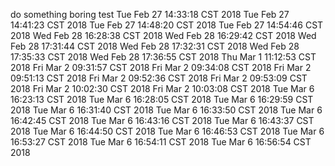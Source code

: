 
do something boring
test
Tue Feb 27 14:33:18 CST 2018
Tue Feb 27 14:41:23 CST 2018
Tue Feb 27 14:48:20 CST 2018
Tue Feb 27 14:54:46 CST 2018
Wed Feb 28 16:28:38 CST 2018
Wed Feb 28 16:29:42 CST 2018
Wed Feb 28 17:31:44 CST 2018
Wed Feb 28 17:32:31 CST 2018
Wed Feb 28 17:35:33 CST 2018
Wed Feb 28 17:36:55 CST 2018
Thu Mar 1 11:12:53 CST 2018
Fri Mar 2 09:31:57 CST 2018
Fri Mar 2 09:34:08 CST 2018
Fri Mar 2 09:51:13 CST 2018
Fri Mar 2 09:52:36 CST 2018
Fri Mar 2 09:53:09 CST 2018
Fri Mar 2 10:02:30 CST 2018
Fri Mar 2 10:03:08 CST 2018
Tue Mar 6 16:23:13 CST 2018
Tue Mar 6 16:28:05 CST 2018
Tue Mar 6 16:29:59 CST 2018
Tue Mar 6 16:31:40 CST 2018
Tue Mar 6 16:33:50 CST 2018
Tue Mar 6 16:42:45 CST 2018
Tue Mar 6 16:43:16 CST 2018
Tue Mar 6 16:43:37 CST 2018
Tue Mar 6 16:44:50 CST 2018
Tue Mar 6 16:46:53 CST 2018
Tue Mar 6 16:53:27 CST 2018
Tue Mar 6 16:54:11 CST 2018
Tue Mar 6 16:56:54 CST 2018
